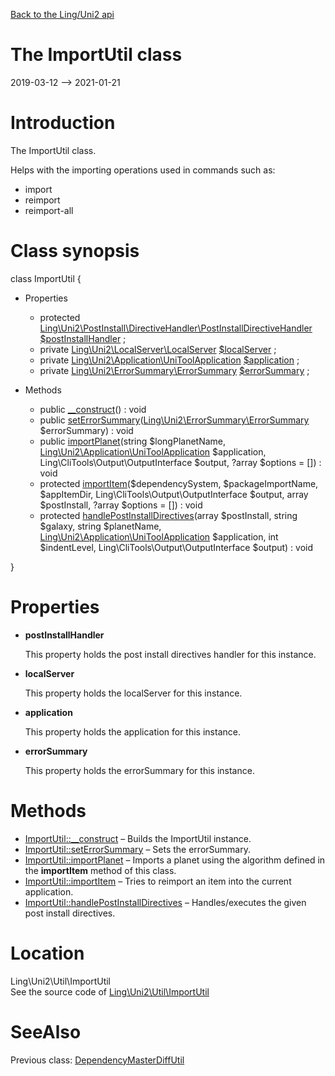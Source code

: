 [Back to the Ling/Uni2 api](https://github.com/lingtalfi/Uni2/blob/master/doc/api/Ling/Uni2.md)



The ImportUtil class
================
2019-03-12 --> 2021-01-21






Introduction
============

The ImportUtil class.

Helps with the importing operations used in commands such as:
- import
- reimport
- reimport-all



Class synopsis
==============


class <span class="pl-k">ImportUtil</span>  {

- Properties
    - protected [Ling\Uni2\PostInstall\DirectiveHandler\PostInstallDirectiveHandler](https://github.com/lingtalfi/Uni2/blob/master/doc/api/Ling/Uni2/PostInstall/DirectiveHandler/PostInstallDirectiveHandler.md) [$postInstallHandler](#property-postInstallHandler) ;
    - private [Ling\Uni2\LocalServer\LocalServer](https://github.com/lingtalfi/Uni2/blob/master/doc/api/Ling/Uni2/LocalServer/LocalServer.md) [$localServer](#property-localServer) ;
    - private [Ling\Uni2\Application\UniToolApplication](https://github.com/lingtalfi/Uni2/blob/master/doc/api/Ling/Uni2/Application/UniToolApplication.md) [$application](#property-application) ;
    - private [Ling\Uni2\ErrorSummary\ErrorSummary](https://github.com/lingtalfi/Uni2/blob/master/doc/api/Ling/Uni2/ErrorSummary/ErrorSummary.md) [$errorSummary](#property-errorSummary) ;

- Methods
    - public [__construct](https://github.com/lingtalfi/Uni2/blob/master/doc/api/Ling/Uni2/Util/ImportUtil/__construct.md)() : void
    - public [setErrorSummary](https://github.com/lingtalfi/Uni2/blob/master/doc/api/Ling/Uni2/Util/ImportUtil/setErrorSummary.md)([Ling\Uni2\ErrorSummary\ErrorSummary](https://github.com/lingtalfi/Uni2/blob/master/doc/api/Ling/Uni2/ErrorSummary/ErrorSummary.md) $errorSummary) : void
    - public [importPlanet](https://github.com/lingtalfi/Uni2/blob/master/doc/api/Ling/Uni2/Util/ImportUtil/importPlanet.md)(string $longPlanetName, [Ling\Uni2\Application\UniToolApplication](https://github.com/lingtalfi/Uni2/blob/master/doc/api/Ling/Uni2/Application/UniToolApplication.md) $application, Ling\CliTools\Output\OutputInterface $output, ?array $options = []) : void
    - protected [importItem](https://github.com/lingtalfi/Uni2/blob/master/doc/api/Ling/Uni2/Util/ImportUtil/importItem.md)($dependencySystem, $packageImportName, $appItemDir, Ling\CliTools\Output\OutputInterface $output, array $postInstall, ?array $options = []) : void
    - protected [handlePostInstallDirectives](https://github.com/lingtalfi/Uni2/blob/master/doc/api/Ling/Uni2/Util/ImportUtil/handlePostInstallDirectives.md)(array $postInstall, string $galaxy, string $planetName, [Ling\Uni2\Application\UniToolApplication](https://github.com/lingtalfi/Uni2/blob/master/doc/api/Ling/Uni2/Application/UniToolApplication.md) $application, int $indentLevel, Ling\CliTools\Output\OutputInterface $output) : void

}




Properties
=============

- <span id="property-postInstallHandler"><b>postInstallHandler</b></span>

    This property holds the post install directives handler for this instance.
    
    

- <span id="property-localServer"><b>localServer</b></span>

    This property holds the localServer for this instance.
    
    

- <span id="property-application"><b>application</b></span>

    This property holds the application for this instance.
    
    

- <span id="property-errorSummary"><b>errorSummary</b></span>

    This property holds the errorSummary for this instance.
    
    



Methods
==============

- [ImportUtil::__construct](https://github.com/lingtalfi/Uni2/blob/master/doc/api/Ling/Uni2/Util/ImportUtil/__construct.md) &ndash; Builds the ImportUtil instance.
- [ImportUtil::setErrorSummary](https://github.com/lingtalfi/Uni2/blob/master/doc/api/Ling/Uni2/Util/ImportUtil/setErrorSummary.md) &ndash; Sets the errorSummary.
- [ImportUtil::importPlanet](https://github.com/lingtalfi/Uni2/blob/master/doc/api/Ling/Uni2/Util/ImportUtil/importPlanet.md) &ndash; Imports a planet using the algorithm defined in the **importItem** method of this class.
- [ImportUtil::importItem](https://github.com/lingtalfi/Uni2/blob/master/doc/api/Ling/Uni2/Util/ImportUtil/importItem.md) &ndash; Tries to reimport an item into the current application.
- [ImportUtil::handlePostInstallDirectives](https://github.com/lingtalfi/Uni2/blob/master/doc/api/Ling/Uni2/Util/ImportUtil/handlePostInstallDirectives.md) &ndash; Handles/executes the given post install directives.





Location
=============
Ling\Uni2\Util\ImportUtil<br>
See the source code of [Ling\Uni2\Util\ImportUtil](https://github.com/lingtalfi/Uni2/blob/master/Util/ImportUtil.php)



SeeAlso
==============
Previous class: [DependencyMasterDiffUtil](https://github.com/lingtalfi/Uni2/blob/master/doc/api/Ling/Uni2/Util/DependencyMasterDiffUtil.md)<br>
